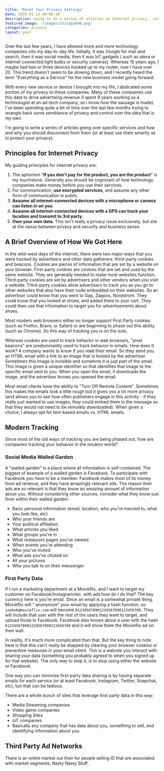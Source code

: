```yaml
---
title: 'Reset Your Privacy Settings'
date: 2020-01-21 00:00:10
description: Going to do a series of articles on internet privacy...starting here 
featured_image: '/images/chicago640.png' 
categories: privacy 
layout: post
---
```


Over the last few years, I have allowed more and more technology companies into my day-to-day life. Initially, it was
Google for mail and search, then it was social media, then it was IoT gadgets (
such as alexa or internet connected light bulbs or security cameras). Whereas 15 years ago, I maybe had two or three
devices hooked up to my router, now I have over 20. This trend doesn't seem to be slowing down, and I recently heard the
term "Everything as a Service" for the new business model going forward.

With every new service or device I brought into my life, I abdicated some portion of my privacy to these companies. Many
of these companies use this data to drive advertising revenue (I spent 8 years working as a technologist at an ad-tech
company, so I know how the sausage is made). I've been spending quite a bit of time over the last few months trying to
wrangle back some semblance of privacy and control over the data that is my own.

I'm going to write a series of articles going over specific services and how and why you should disconnect from them (or
at least use them smartly as to protect your privacy).

## Principles for Internet Privacy

My guiding principles for internet privacy are:

1. The aphorism "**If you don't pay for the product, you are the product**" is my touchstone. Generally you should be
   cognizant of how technology companies make money before you use their services.
2. For communication, **use encrypted services**, and assume any other form of communication is public.
3. **Assume all internet-connected devices with a microphone or camera can listen in on you**.
4. **Assume all internet-connected devices with a GPS can track your location and transmit to 3rd party.**
5. **Own your own data**. This isn't really a privacy issue exclusively, but sits at the nexus between privacy and
   security and business sense.

## A Brief Overview of How We Got Here

In the wild-west days of the internet, there were two major ways that you were tracked by advertisers and other data
gatherers: third-party cookies and beacons. Cookies are pieces of information that are set by a website on your browser.
First-party cookies are cookies that are set and used by the same website. They are generally needed to make most
websites function. Third-party cookies are set by advertisers and other vendors when you visit a website. Third-party
cookies allow advertisers to track you as you go to other websites that also have their code embedded on their websites.
So an advertiser could know that you went to Gap, Zappos, Nordstrom. They could know that you looked at shoes, and added
them to your cart. They could then use that information to target you for advertisements about shoes.

Most modern web browsers either no longer support First Party cookies (such as Firefox, Brave, or Safari) or are
beginning to phase out this ability (such as Chrome). So this way of tracking you is on the outs.

Whereas cookies are used to track behavior in web browsers, "pixel beacons" are predominantly used to track behavior in
emails. How does it work? A company wants to know if you read their email. So they send you an HTML email with a link to
an image that is hosted by the advertiser. Sometimes this image is invisible and sometime it is just part of the email.
This image is given a unique identifier so that identifies that image to the specific email sent to you. When you open
the email, it downloads the image, and the advertiser knows you opened the email.

Most email clients have the ability to "Turn Off Remote Content". Sometimes this makes the emails look a little rough
but it gives you a lot more privacy (and allows you to see how often publishers engage in this activity - if they really
just wanted to use images, they could embed them in the message so that they would not need to be remotely downloaded).
When given a choice, I always opt for text-based emails vs. HTML emails.

## Modern Tracking

Since most of the old ways of tracking you are being phased out, how are companies tracking your behavior in the modern
world?

### Social Media Walled Garden

A "walled garden" is a place where all information is self-contained. The biggest of example of a walled garden is
Facebook. To participate with Facebook you have to be a member. Facebook makes most of its money from ad revenue, and
they have amazingly relevant ads. The reason their ads are so relevant is that they know an amazing amount of
information about you. Without considering other sources, consider what they know just from within their walled garden:

* Basic personal information (email, location, who you're married to, what you look like, etc)
* Who your friends are
* Your political affiliation
* What articles you liked
* What groups you're in
* What restaurant pages you've viewed
* When events you're attending
* Who you've muted
* What ads you've clicked on
* All your pictures
* Who you talk to on their messenger

### First Party Data

If I run a marketing department at a Movieflix, and I want to target my customer on Facebook/Instagram/etc. with ads how
do I do that? The key currency here is you're email. Since an email is a somewhat private thing, Movieflix will "
anonymize" your email by applying a hash function, so `joebob@movieflix.com` will
become `012345678901234567890123456789`. They will include that user with the rest of the users they want to target, and
upload those to Facebook. Facebook also knows about a user with the hash  `012345678901234567890123456789` and it will
show them the Movieflix ad on their wall.

In reality, it's much more complicated than that. But the key thing to note here is that this can't really be stopped by
clearing your browser cookies or preventive measures in your email client. This is a website you interact with sharing
your data (something you probably agreed to when you signed up for that website). The only way to stop it, is to stop
using either the website or Facebook.

One way you can minimize first-party data sharing is by having separate emails for each service (or at least Facebook,
Instagram, Twitter, Snapchat, etc), but that can be tedious.

There are a whole bunch of sites that leverage first party data in this way:
* Media Streaming companies
* Video game companies
* Shopping Sites
* IoT companies
* Basically any company that has data about you, something to sell, and identifying information about you.

## Third Party Ad Networks

There is an entire market out their for people selling ID that are associated with market segments.  Nasty Nasty Stuff.

